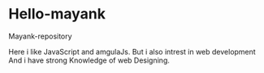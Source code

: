 # Hello-mayank
Mayank-repository

Here i like JavaScript and amgulaJs. 
But i also intrest in web development
And i have strong Knowledge of web Designing.
